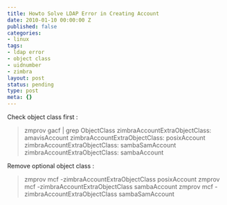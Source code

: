 ```yaml
---
title: Howto Solve LDAP Error in Creating Account
date: 2010-01-10 00:00:00 Z
published: false
categories:
- linux
tags:
- ldap error
- object class
- uidnumber
- zimbra
layout: post
status: pending
type: post
meta: {}
---
```


Check object class first :

> zmprov gacf | grep ObjectClass zimbraAccountExtraObjectClass: amavisAccount zimbraAccountExtraObjectClass: posixAccount zimbraAccountExtraObjectClass: sambaSamAccount zimbraAccountExtraObjectClass: sambaAccount

Remove optional object class :

> zmprov mcf -zimbraAccountExtraObjectClass posixAccount zmprov mcf -zimbraAccountExtraObjectClass sambaAccount zmprov mcf -zimbraAccountExtraObjectClass sambaSamAccount

